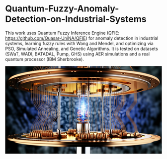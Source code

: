 # Quantum-Fuzzy-Anomaly-Detection-on-Industrial-Systems
This work uses Quantum Fuzzy Inference Engine (QFIE: https://github.com/Quasar-UniNA/QFIE) for anomaly detection in industrial systems, learning fuzzy rules with Wang and Mendel, and optimizing via PSO, Simulated Annealing, and Genetic Algorithms. It is tested on datasets (SWaT, WADI, BATADAL, Pump, GHS) using AER simulations and a real quantum processor (IBM Sherbrooke).
<div align="center">
  <img src="./images_1.jpeg" alt="QuantumComputer">
</div>
